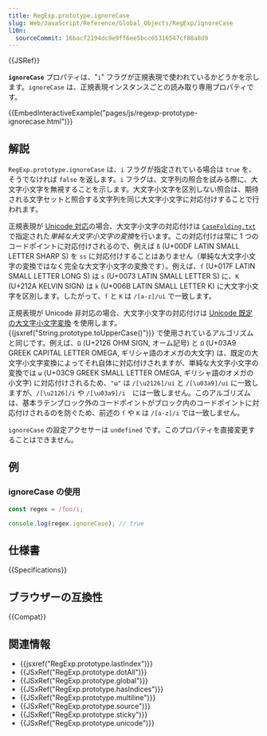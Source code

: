 ```yaml
---
title: RegExp.prototype.ignoreCase
slug: Web/JavaScript/Reference/Global_Objects/RegExp/ignoreCase
l10n:
  sourceCommit: 16bacf2194dc9e9ff6ee5bcc65316547cf88a8d9
---
```


{{JSRef}}

**`ignoreCase`** プロパティは、"`i`" フラグが正規表現で使われているかどうかを示します。`ignoreCase` は、正規表現インスタンスごとの読み取り専用プロパティです。

{{EmbedInteractiveExample("pages/js/regexp-prototype-ignorecase.html")}}

## 解説

`RegExp.prototype.ignoreCase` は、`i` フラグが指定されている場合は `true` を、そうでなければ `false` を返します。`i` フラグは、文字列の照合を試みる際に、大文字小文字を無視することを示します。大文字小文字を区別しない照合は、期待される文字セットと照合する文字列を同じ大文字小文字に対応付けすることで行われます。

正規表現が [Unicode 対応](/ja/docs/Web/JavaScript/Reference/Global_Objects/RegExp/unicode#unicode-aware_mode)の場合、大文字小文字の対応付けは [`CaseFolding.txt`](https://unicode.org/Public/UCD/latest/ucd/CaseFolding.txt) で指定された*単純な大文字小文字の変換*を行います。この対応付けは常に 1 つのコードポイントに対応付けされるので、例えば `ß` (U+00DF LATIN SMALL LETTER SHARP S) を `ss` に対応付けすることはありません（単純な大文字小文字の変換ではなく完全な大文字小文字の変換です）。例えば、`ſ` (U+017F LATIN SMALL LETTER LONG S) は `s` (U+0073 LATIN SMALL LETTER S) に、`K` (U+212A KELVIN SIGN) は `k` (U+006B LATIN SMALL LETTER K) に大文字小文字を区別します。したがって、`ſ` と `K` は `/[a-z]/ui` で一致します。

正規表現が Unicode 非対応の場合、大文字小文字の対応付けは [Unicode 既定の大文字小文字変換](https://unicode-org.github.io/icu/userguide/transforms/casemappings.html) を使用します。{{jsxref("String.prototype.toUpperCase()")}} で使用されているアルゴリズムと同じです。例えば、`Ω` (U+2126 OHM SIGN, オーム記号) と `Ω` (U+03A9 GREEK CAPITAL LETTER OMEGA, ギリシャ語のオメガの大文字) は、既定の大文字小文字変換によってそれ自体に対応付けされますが、単純な大文字小文字の変換では `ω` (U+03C9 GREEK SMALL LETTER OMEGA, ギリシャ語のオメガの小文字) に対応付けされるため、`"ω"` は `/[\u2126]/ui` と `/[\u03a9]/ui` に一致しますが、`/[\u2126]/i` や `/[\u03a9]/i`　には一致しません。このアルゴリズムは、基本ラテンブロック外のコードポイントがブロック内のコードポイントに対応付けされるのを防ぐため、前述の `ſ` や `K` は `/[a-z]/i` では一致しません。

`ignoreCase` の設定アクセサーは `undefined` です。このプロパティを直接変更することはできません。

## 例

### ignoreCase の使用

```js
const regex = /foo/i;

console.log(regex.ignoreCase); // true
```

## 仕様書

{{Specifications}}

## ブラウザーの互換性

{{Compat}}

## 関連情報

- {{jsxref("RegExp.prototype.lastIndex")}}
- {{JSxRef("RegExp.prototype.dotAll")}}
- {{JSxRef("RegExp.prototype.global")}}
- {{JSxRef("RegExp.prototype.hasIndices")}}
- {{JSxRef("RegExp.prototype.multiline")}}
- {{JSxRef("RegExp.prototype.source")}}
- {{JSxRef("RegExp.prototype.sticky")}}
- {{JSxRef("RegExp.prototype.unicode")}}
